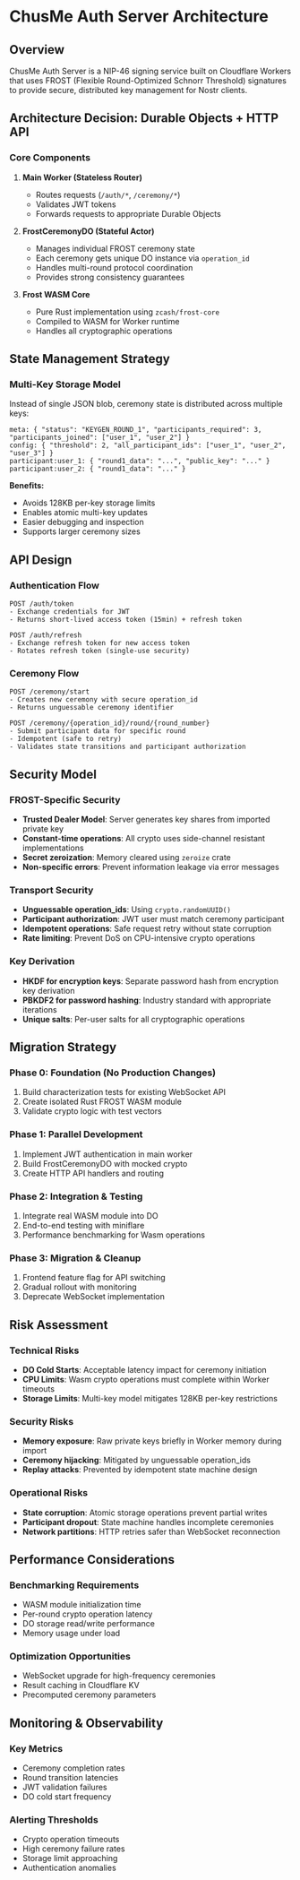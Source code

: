 # ChusMe Auth Server Architecture

## Overview

ChusMe Auth Server is a NIP-46 signing service built on Cloudflare Workers that uses FROST (Flexible Round-Optimized Schnorr Threshold) signatures to provide secure, distributed key management for Nostr clients.

## Architecture Decision: Durable Objects + HTTP API

### Core Components

1. **Main Worker (Stateless Router)**
   - Routes requests (`/auth/*`, `/ceremony/*`)
   - Validates JWT tokens
   - Forwards requests to appropriate Durable Objects

2. **FrostCeremonyDO (Stateful Actor)**  
   - Manages individual FROST ceremony state
   - Each ceremony gets unique DO instance via `operation_id`
   - Handles multi-round protocol coordination
   - Provides strong consistency guarantees

3. **Frost WASM Core**
   - Pure Rust implementation using `zcash/frost-core`
   - Compiled to WASM for Worker runtime
   - Handles all cryptographic operations

## State Management Strategy

### Multi-Key Storage Model
Instead of single JSON blob, ceremony state is distributed across multiple keys:

```
meta: { "status": "KEYGEN_ROUND_1", "participants_required": 3, "participants_joined": ["user_1", "user_2"] }
config: { "threshold": 2, "all_participant_ids": ["user_1", "user_2", "user_3"] }
participant:user_1: { "round1_data": "...", "public_key": "..." }
participant:user_2: { "round1_data": "..." }
```

**Benefits:**
- Avoids 128KB per-key storage limits
- Enables atomic multi-key updates
- Easier debugging and inspection
- Supports larger ceremony sizes

## API Design

### Authentication Flow
```
POST /auth/token
- Exchange credentials for JWT
- Returns short-lived access token (15min) + refresh token

POST /auth/refresh  
- Exchange refresh token for new access token
- Rotates refresh token (single-use security)
```

### Ceremony Flow
```
POST /ceremony/start
- Creates new ceremony with secure operation_id
- Returns unguessable ceremony identifier

POST /ceremony/{operation_id}/round/{round_number}
- Submit participant data for specific round
- Idempotent (safe to retry)
- Validates state transitions and participant authorization
```

## Security Model

### FROST-Specific Security
- **Trusted Dealer Model**: Server generates key shares from imported private key
- **Constant-time operations**: All crypto uses side-channel resistant implementations
- **Secret zeroization**: Memory cleared using `zeroize` crate
- **Non-specific errors**: Prevent information leakage via error messages

### Transport Security
- **Unguessable operation_ids**: Using `crypto.randomUUID()`
- **Participant authorization**: JWT user must match ceremony participant
- **Idempotent operations**: Safe request retry without state corruption
- **Rate limiting**: Prevent DoS on CPU-intensive crypto operations

### Key Derivation
- **HKDF for encryption keys**: Separate password hash from encryption key derivation
- **PBKDF2 for password hashing**: Industry standard with appropriate iterations
- **Unique salts**: Per-user salts for all cryptographic operations

## Migration Strategy

### Phase 0: Foundation (No Production Changes)
1. Build characterization tests for existing WebSocket API
2. Create isolated Rust FROST WASM module
3. Validate crypto logic with test vectors

### Phase 1: Parallel Development
1. Implement JWT authentication in main worker
2. Build FrostCeremonyDO with mocked crypto
3. Create HTTP API handlers and routing

### Phase 2: Integration & Testing
1. Integrate real WASM module into DO
2. End-to-end testing with miniflare
3. Performance benchmarking for Wasm operations

### Phase 3: Migration & Cleanup  
1. Frontend feature flag for API switching
2. Gradual rollout with monitoring
3. Deprecate WebSocket implementation

## Risk Assessment

### Technical Risks
- **DO Cold Starts**: Acceptable latency impact for ceremony initiation
- **CPU Limits**: Wasm crypto operations must complete within Worker timeouts
- **Storage Limits**: Multi-key model mitigates 128KB per-key restrictions

### Security Risks  
- **Memory exposure**: Raw private keys briefly in Worker memory during import
- **Ceremony hijacking**: Mitigated by unguessable operation_ids
- **Replay attacks**: Prevented by idempotent state machine design

### Operational Risks
- **State corruption**: Atomic storage operations prevent partial writes  
- **Participant dropout**: State machine handles incomplete ceremonies
- **Network partitions**: HTTP retries safer than WebSocket reconnection

## Performance Considerations

### Benchmarking Requirements
- WASM module initialization time
- Per-round crypto operation latency  
- DO storage read/write performance
- Memory usage under load

### Optimization Opportunities
- WebSocket upgrade for high-frequency ceremonies
- Result caching in Cloudflare KV
- Precomputed ceremony parameters

## Monitoring & Observability

### Key Metrics
- Ceremony completion rates
- Round transition latencies
- JWT validation failures
- DO cold start frequency

### Alerting Thresholds
- Crypto operation timeouts
- High ceremony failure rates
- Storage limit approaching
- Authentication anomalies